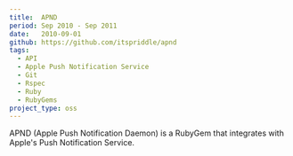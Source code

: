 ```yaml
---
title:  APND
period: Sep 2010 - Sep 2011
date:   2010-09-01
github: https://github.com/itspriddle/apnd
tags:
  - API
  - Apple Push Notification Service
  - Git
  - Rspec
  - Ruby
  - RubyGems
project_type: oss
---
```


APND (Apple Push Notification Daemon) is a RubyGem that integrates with
Apple's Push Notification Service.
